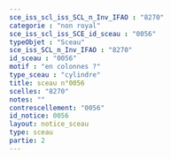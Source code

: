 ```yaml
---
sce_iss_scl_iss_SCL_n_Inv_IFAO : "8270"
categorie : "non royal"
sce_iss_scl_iss_SCE_id_sceau : "0056"
typeObjet : "Sceau"
sce_iss_SCL_n_Inv_IFAO : "8270"
id_sceau : "0056"
motif : "en colonnes ?"
type_sceau : "cylindre"
title: sceau n°0056
scelles: "8270"
notes: ""
contrescellement: "0056"
id_notice: 0056
layout: notice_sceau
type: sceau
partie: 2
---
```


